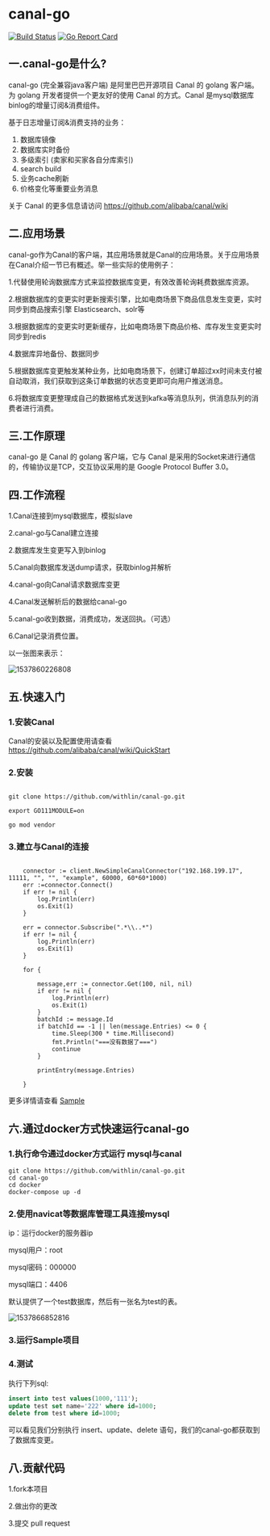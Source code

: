 
# canal-go

[![Build Status](https://travis-ci.org/withlin/canal-go.svg?branch=master)](https://travis-ci.org/withlin/canal-go)
[![Go Report Card](https://goreportcard.com/badge/github.com/withlin/canal-go)](https://goreportcard.com/badge/github.com/withlin/canal-go)

## 一.canal-go是什么?

canal-go (完全兼容java客户端)  是阿里巴巴开源项目 Canal 的 golang 客户端。为 golang 开发者提供一个更友好的使用 Canal 的方式。Canal 是mysql数据库binlog的增量订阅&消费组件。

基于日志增量订阅&消费支持的业务：

1. 数据库镜像
2. 数据库实时备份
3. 多级索引 (卖家和买家各自分库索引)
4. search build
5. 业务cache刷新
6. 价格变化等重要业务消息

关于 Canal 的更多信息请访问 https://github.com/alibaba/canal/wiki

## 二.应用场景

canal-go作为Canal的客户端，其应用场景就是Canal的应用场景。关于应用场景在Canal介绍一节已有概述。举一些实际的使用例子：

1.代替使用轮询数据库方式来监控数据库变更，有效改善轮询耗费数据库资源。

2.根据数据库的变更实时更新搜索引擎，比如电商场景下商品信息发生变更，实时同步到商品搜索引擎 Elasticsearch、solr等

3.根据数据库的变更实时更新缓存，比如电商场景下商品价格、库存发生变更实时同步到redis

4.数据库异地备份、数据同步

5.根据数据库变更触发某种业务，比如电商场景下，创建订单超过xx时间未支付被自动取消，我们获取到这条订单数据的状态变更即可向用户推送消息。

6.将数据库变更整理成自己的数据格式发送到kafka等消息队列，供消息队列的消费者进行消费。

## 三.工作原理

canal-go  是 Canal 的 golang 客户端，它与 Canal 是采用的Socket来进行通信的，传输协议是TCP，交互协议采用的是 Google Protocol Buffer 3.0。

## 四.工作流程

1.Canal连接到mysql数据库，模拟slave

2.canal-go与Canal建立连接

2.数据库发生变更写入到binlog

5.Canal向数据库发送dump请求，获取binlog并解析

4.canal-go向Canal请求数据库变更

4.Canal发送解析后的数据给canal-go

5.canal-go收到数据，消费成功，发送回执。（可选）

6.Canal记录消费位置。

以一张图来表示：

![1537860226808](assets/668104-20180925182816462-2110152563.png)

## 五.快速入门

### 1.安装Canal

Canal的安装以及配置使用请查看 https://github.com/alibaba/canal/wiki/QuickStart


### 2.安装

````shell

git clone https://github.com/withlin/canal-go.git

export GO111MODULE=on

go mod vendor

````

### 3.建立与Canal的连接

````golang

    connector := client.NewSimpleCanalConnector("192.168.199.17", 11111, "", "", "example", 60000, 60*60*1000)
	err :=connector.Connect()
	if err != nil {
		log.Println(err)
		os.Exit(1)
	}

	err = connector.Subscribe(".*\\..*")
	if err != nil {
		log.Println(err)
		os.Exit(1)
	}

	for {

		message,err := connector.Get(100, nil, nil)
		if err != nil {
			log.Println(err)
			os.Exit(1)
		}
		batchId := message.Id
		if batchId == -1 || len(message.Entries) <= 0 {
			time.Sleep(300 * time.Millisecond)
			fmt.Println("===没有数据了===")
			continue
		}

		printEntry(message.Entries)

	}
````

更多详情请查看 [Sample](https://github.com/CanalSharp/canal-go/tree/master/samples)

## 六.通过docker方式快速运行canal-go

### 1.执行命令通过docker方式运行 mysql与canal

````shell
git clone https://github.com/withlin/canal-go.git
cd canal-go
cd docker
docker-compose up -d
````

### 2.使用navicat等数据库管理工具连接mysql

ip：运行docker的服务器ip

mysql用户：root

mysql密码：000000

mysql端口：4406

默认提供了一个test数据库，然后有一张名为test的表。

![1537866852816](assets/668104-20180925182815646-1209020640.png)

### 3.运行Sample项目

### 4.测试

执行下列sql:

````sql
insert into test values(1000,'111');
update test set name='222' where id=1000;
delete from test where id=1000;
````


可以看见我们分别执行 insert、update、delete 语句，我们的canal-go都获取到了数据库变更。



## 八.贡献代码

1.fork本项目

2.做出你的更改

3.提交 pull request
